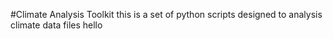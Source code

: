 #Climate Analysis Toolkit
this is a set of python scripts designed to analysis climate data files
hello
